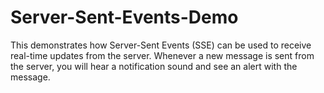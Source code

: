 # Server-Sent-Events-Demo
This demonstrates how Server-Sent Events (SSE) can be used to receive real-time updates from the server. Whenever a new message is sent from the server, you will hear a notification sound and see an alert with the message.
